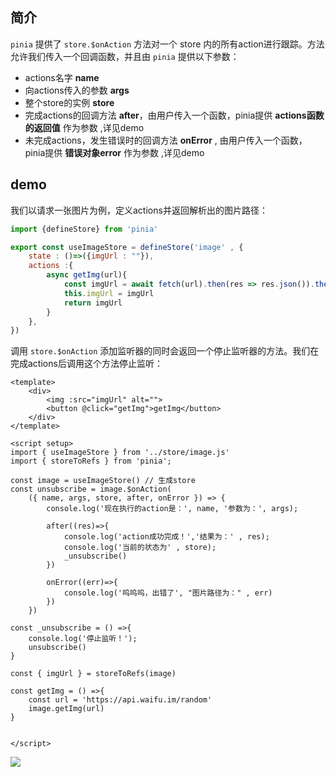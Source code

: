 ## 简介
`pinia` 提供了 `store.$onAction` 方法对一个 store 内的所有action进行跟踪。方法允许我们传入一个回调函数，并且由 `pinia` 提供以下参数：
-   actions名字 **name**
-   向actions传入的参数   **args**
-   整个store的实例 **store**
-   完成actions的回调方法 **after**，由用户传入一个函数，pinia提供 **actions函数的返回值** 作为参数 ,详见demo
-   未完成actions，发生错误时的回调方法 **onError** , 由用户传入一个函数，pinia提供 **错误对象error** 作为参数 ,详见demo

## demo

我们以请求一张图片为例，定义actions并返回解析出的图片路径：

```js
import {defineStore} from 'pinia'

export const useImageStore = defineStore('image' , {
    state : ()=>({imgUrl : ""}),
    actions :{
        async getImg(url){
            const imgUrl = await fetch(url).then(res => res.json()).then(({images})=> images[0].url)
            this.imgUrl = imgUrl
            return imgUrl
        }
    },
})
```

调用 `store.$onAction` 添加监听器的同时会返回一个停止监听器的方法。我们在完成actions后调用这个方法停止监听：

```vue
<template>
    <div>
        <img :src="imgUrl" alt="">
        <button @click="getImg">getImg</button>
    </div>
</template>

<script setup>
import { useImageStore } from '../store/image.js'
import { storeToRefs } from 'pinia';

const image = useImageStore() // 生成store
const unsubscribe = image.$onAction(
    ({ name, args, store, after, onError }) => {
        console.log('现在执行的action是：', name, '参数为：', args);
        
        after((res)=>{
            console.log('action成功完成！','结果为：' , res);
            console.log('当前的状态为' , store);
            _unsubscribe()
        })

        onError((err)=>{
            console.log('呜呜呜，出错了', "图片路径为：" , err)
        })
    })

const _unsubscribe = () =>{
    console.log('停止监听！');
    unsubscribe()
}

const { imgUrl } = storeToRefs(image)

const getImg = () =>{
    const url = 'https://api.waifu.im/random'
    image.getImg(url)
}


</script>

```
![](https://linyc.oss-cn-beijing.aliyuncs.com/pinia-actions.gif)
